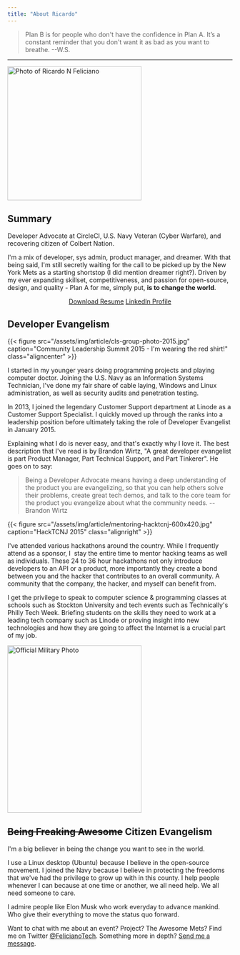```yaml
---
title: "About Ricardo"
---
```


> Plan B is for people who don't have the confidence in Plan A. It’s a constant reminder that you don't want it as bad as you want to breathe. --W.S.

* * *

<img class="alignleft" src="/assets/img/article/10835196_693677857414115_3574281855233265095_o-600x600.jpg" alt="Photo of Ricardo N Feliciano" width="300" height="300" />

## Summary

Developer Advocate at CircleCI, U.S. Navy Veteran (Cyber Warfare), and recovering citizen of Colbert Nation.

I'm a mix of developer, sys admin, product manager, and dreamer.
With that being said, I'm still secretly waiting for the call to be picked up by the New York Mets as a starting shortstop (I did mention dreamer right?).
Driven by my ever expanding skillset, competitiveness, and passion for open-source, design, and quality - Plan A for me, simply put, <strong>is to change the world</strong>.

<p style="text-align: center;"><a class="button button-black" href="/assets/img/article/ricardo-n-feliciano-resume--public.pdf">Download Resume</a> <a class="button button-black" href="https://www.linkedin.com/in/ricardofeliciano" data-proofer-ignore>LinkedIn Profile</a></p>

## Developer Evangelism

{{< figure src="/assets/img/article/cls-group-photo-2015.jpg" caption="Community Leadership Summit 2015 - I'm wearing the red shirt!" class="aligncenter" >}}

I started in my younger years doing programming projects and playing computer doctor. Joining the U.S. Navy as an Information Systems Technician, I've done my fair share of cable laying, Windows and Linux administration, as well as security audits and penetration testing.

In 2013, I joined the legendary Customer Support department at Linode as a Customer Support Specialist. I quickly moved up through the ranks into a leadership position before ultimately taking the role of Developer Evangelist in January 2015.

Explaining what I do is never easy, and that's exactly why I love it. The best description that I've read is by Brandon Wirtz, "A great developer evangelist is part Product Manager, Part Technical Support, and Part Tinkerer". He goes on to say:

> Being a Developer Advocate means having a deep understanding of the product you are evangelizing, so that you can help others solve their problems, create great tech demos, and talk to the core team for the product you evangelize about what the community needs. --Brandon Wirtz

<div style="clear:both"></div>

{{< figure src="/assets/img/article/mentoring-hacktcnj-600x420.jpg" caption="HackTCNJ 2015" class="alignright" >}}

I've attended various hackathons around the country. While I frequently attend as a sponsor, I  stay the entire time to mentor hacking teams as well as individuals. These 24 to 36 hour hackathons not only introduce developers to an API or a product, more importantly they create a bond between you and the hacker that contributes to an overall community. A community that the company, the hacker, and myself can benefit from.

I get the privilege to speak to computer science &amp; programming classes at schools such as Stockton University and tech events such as Technically's Philly Tech Week. Briefing students on the skills they need to work at a leading tech company such as Linode or proving insight into new technologies and how they are going to affect the Internet is a crucial part of my job.

<div style="clear:both"></div>

<img class="alignleft wp-image-368" src="/assets/img/article/388959_142530225862217_1467313439_n-480x600.jpg" alt="Official Military Photo" width="300" height="375" />

## ~~Being Freaking Awesome~~ Citizen Evangelism

I'm a big believer in being the change you want to see in the world.

I use a Linux desktop (Ubuntu) because I believe in the open-source movement. I joined the Navy because I believe in protecting the freedoms that we've had the privilege to grow up with in this county. I help people whenever I can because at one time or another, we all need help. We all need someone to care.

I admire people like Elon Musk who work everyday to advance mankind. Who give their everything to move the status quo forward.

Want to chat with me about an event? Project? The Awesome Mets? Find me on Twitter <a href="https://twitter.com/FelicianoTech">@FelicianoTech</a>. Something more in depth? [Send me a message][contact-link].



[contact-link]: https://docs.google.com/forms/d/e/1FAIpQLSejIUSnOYaaca2WTXQYDqae54IdnCWg1c-PMXaSgPY6mN94Cw/viewform
